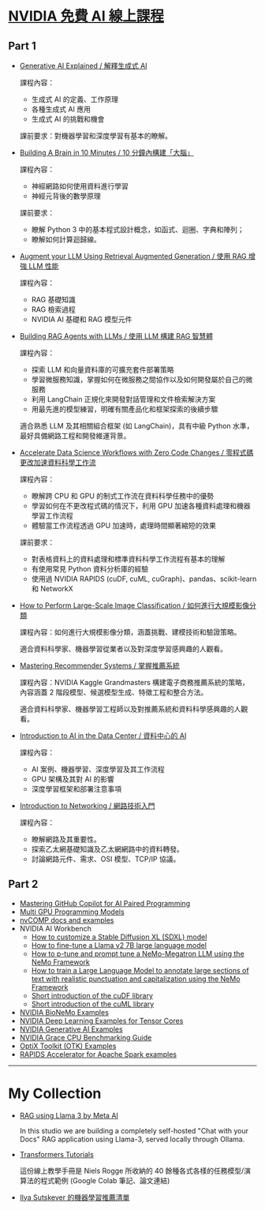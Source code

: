 
# [NVIDIA 免費 AI 線上課程](https://twitter.com/heyshrutimishra/status/1771206798881825005)

## Part 1

 -  [Generative AI Explained / 解釋生成式 AI](https://learn.nvidia.com/courses/course-detail?course_id=course-v1:DLI+S-FX-07+V1)

    課程內容：
     -  生成式 AI 的定義、工作原理
     -  各種生成式 AI 應用
     -  生成式 AI 的挑戰和機會

    課前要求：對機器學習和深度學習有基本的瞭解。

 -  [Building A Brain in 10 Minutes / 10 分鐘內構建「大腦」](https://learn.nvidia.com/courses/course-detail?course_id=course-v1:DLI+T-FX-01+V1)

    課程內容：
     -  神經網路如何使用資料進行學習
     -  神經元背後的數學原理

    課前要求：
     -  瞭解 Python 3 中的基本程式設計概念，如函式、迴圈、字典和陣列；
     -  瞭解如何計算迴歸線。

 -  [Augment your LLM Using Retrieval Augmented Generation / 使用 RAG 增強 LLM 性能](https://learn.nvidia.com/courses/course-detail?course_id=course-v1:NVIDIA+S-FX-16+v1)

    課程內容：
     -  RAG 基礎知識
     -  RAG 檢索過程
     -  NVIDIA AI 基礎和 RAG 模型元件

 -  [Building RAG Agents with LLMs / 使用 LLM 構建 RAG 智慧體](https://learn.nvidia.com/courses/course-detail?course_id=course-v1:DLI+S-FX-15+V1)

    課程內容：
     -  探索 LLM 和向量資料庫的可擴充套件部署策略
     -  學習微服務知識，掌握如何在微服務之間協作以及如何開發屬於自己的微服務
     -  利用 LangChain 正規化來開發對話管理和文件檢索解決方案
     -  用最先進的模型練習，明確有關產品化和框架探索的後續步驟

    適合熟悉 LLM 及其相關組合框架 (如 LangChain)，具有中級 Python 水準，最好具備網路工程和開發維運背景。

 -  [Accelerate Data Science Workflows with Zero Code Changes / 零程式碼更改加速資料科學工作流](https://learn.nvidia.com/courses/course-detail?course_id=course-v1:DLI+T-DS-03+V1)

    課程內容：
     -  瞭解跨 CPU 和 GPU 的制式工作流在資料科學任務中的優勢
     -  學習如何在不更改程式碼的情況下，利用 GPU 加速各種資料處理和機器學習工作流程
     -  體驗當工作流程透過 GPU 加速時，處理時間顯著縮短的效果

    課前要求：
     -  對表格資料上的資料處理和標準資料科學工作流程有基本的理解
     -  有使用常見 Python 資料分析庫的經驗
     -  使用過 NVIDIA RAPIDS (cuDF, cuML, cuGraph)、pandas、scikit-learn 和 NetworkX
    
 -  [How to Perform Large-Scale Image Classification / 如何進行大規模影像分類](https://www.classcentral.com/course/youtube-grandmaster-series-how-to-perform-large-scale-image-classification-130184)

    課程內容：如何進行大規模影像分類，涵蓋挑戰、建模技術和驗證策略。

    適合資料科學家、機器學習從業者以及對深度學習感興趣的人觀看。

 -  [Mastering Recommender Systems / 掌握推薦系統](https://www.classcentral.com/course/youtube-grandmaster-series-mastering-recommender-systems-184298)

    課程內容：NVIDIA Kaggle Grandmasters 構建電子商務推薦系統的策略， 內容涵蓋 2 階段模型、候選模型生成、特徵工程和整合方法。

    適合資料科學家、機器學習工程師以及對推薦系統和資料科學感興趣的人觀看。

 -  [Introduction to AI in the Data Center / 資料中心的 AI](https://www.coursera.org/learn/introduction-ai-data-center)

    課程內容：
     -  AI 案例、機器學習、深度學習及其工作流程
     -  GPU 架構及其對 AI 的影響
     -  深度學習框架和部署注意事項

 -  [Introduction to Networking / 網路技術入門](https://www.coursera.org/learn/introduction-to-networking-nvidia)

    課程內容：
     -  瞭解網路及其重要性。
     -  探索乙太網基礎知識及乙太網網路中的資料轉發。
     -  討論網路元件、需求、OSI 模型、TCP/IP 協議。

## Part 2

 -  [Mastering GitHub Copilot for AI Paired Programming](https://github.com/microsoft/Mastering-GitHub-Copilot-for-Paired-Programming)
 -  [Multi GPU Programming Models](https://github.com/NVIDIA/multi-gpu-programming-models) 
 -  [nvCOMP docs and examples](https://github.com/NVIDIA/nvcomp)
 -  NVIDIA AI Workbench
     -  [How to customize a Stable Diffusion XL (SDXL) model](https://github.com/NVIDIA/workbench-example-sdxl-customization)
     -  [How to fine-tune a Llama v2 7B large language model](https://github.com/NVIDIA/workbench-example-llama2-finetune)
     -  [How to p-tune and prompt tune a NeMo-Megatron LLM using the NeMo Framework](https://github.com/NVIDIA/workbench-example-nemo-ptuning)
     -  [How to train a Large Language Model to annotate large sections of text with realistic punctuation and capitalization using the NeMo Framework](https://github.com/NVIDIA/workbench-example-nemo-punctuation)
     -  [Short introduction of the cuDF library](https://github.com/NVIDIA/workbench-example-rapids-cudf)
     -  [Short introduction of the cuML library](https://github.com/NVIDIA/workbench-example-rapids-cuml)
 -  [NVIDIA BioNeMo Examples](https://github.com/NVIDIA/BioNeMo)
 -  [NVIDIA Deep Learning Examples for Tensor Cores](https://github.com/NVIDIA/DeepLearningExamples)
 -  [NVIDIA Generative AI Examples](https://github.com/NVIDIA/GenerativeAIExamples)
 -  [NVIDIA Grace CPU Benchmarking Guide](https://github.com/NVIDIA/grace-cpu-benchmarking-guide)
 -  [OptiX Toolkit (OTK) Examples](https://github.com/NVIDIA/otk-examples)
 -  [RAPIDS Accelerator for Apache Spark examples](https://github.com/NVIDIA/spark-rapids-examples)

---

# My Collection

 -  [RAG using Llama 3 by Meta AI](https://lightning.ai/lightning-ai/studios/rag-using-llama-3-by-meta-ai?tab=overview)

    In this studio we are building a completely self-hosted "Chat with your Docs" RAG application using Llama-3, served locally through Ollama.

 -  [Transformers Tutorials](https://github.com/NielsRogge/Transformers-Tutorials)

    這份線上教學手冊是 Niels Rogge 所收納的 40 餘種各式各樣的任務模型/演算法的程式範例 (Google Colab 筆記、論文連結)

 -  [Ilya Sutskever 的機器學習推薦清單](https://arc.net/folder/D0472A20-9C20-4D3F-B145-D2865C0A9FEE)

<!--
  vim:ic noet norl wrap sw=8 ts=8 sts=8 ft=markdown:
  -->
